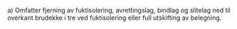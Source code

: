 a) Omfatter fjerning av fuktisolering, avrettingslag, bindlag og slitelag ned til overkant brudekke i tre ved fuktisolering eller full utskifting av belegning.

